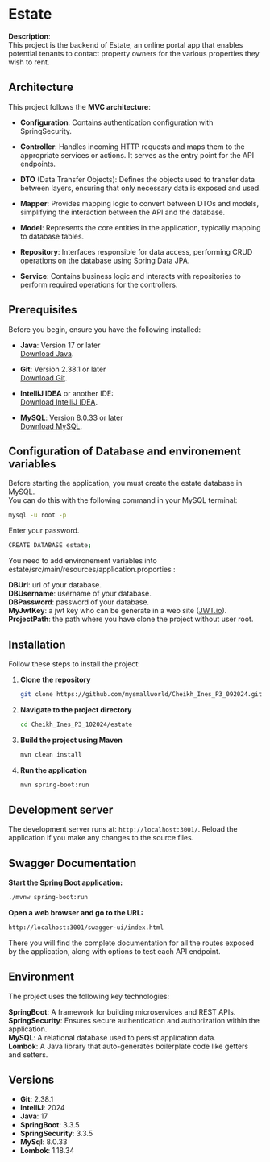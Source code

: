 # Estate

**Description**:  
This project is the backend of Estate, an online portal app that enables potential tenants to contact property owners for the various properties they wish to rent.


## **Architecture**
This project follows the **MVC architecture**:

- **Configuration**: Contains authentication configuration with SpringSecurity.

- **Controller**: Handles incoming HTTP requests and maps them to the appropriate services or actions. It serves as the entry point for the API endpoints.

- **DTO** (Data Transfer Objects): Defines the objects used to transfer data between layers, ensuring that only necessary data is exposed and used.

- **Mapper**: Provides mapping logic to convert between DTOs and models, simplifying the interaction between the API and the database.

- **Model**: Represents the core entities in the application, typically mapping to database tables.

- **Repository**: Interfaces responsible for data access, performing CRUD operations on the database using Spring Data JPA.

- **Service**: Contains business logic and interacts with repositories to perform required operations for the controllers.


## **Prerequisites**
Before you begin, ensure you have the following installed:

- **Java**: Version 17 or later  
  [Download Java](https://www.oracle.com/java/technologies/javase-downloads.html).

- **Git**: Version 2.38.1 or later  
  [Download Git](https://git-scm.com/).

- **IntelliJ IDEA** or another IDE:  
  [Download IntelliJ IDEA](https://www.jetbrains.com/idea/).

- **MySQL**: Version 8.0.33 or later  
    [Download MySQL](https://www.jetbrains.com/idea/).

## **Configuration of Database and environement variables**
Before starting the application, you must create the estate database in MySQL.   
You can do this with the following command in your MySQL terminal:  

```bash
mysql -u root -p
```

Enter your password.

```bash
CREATE DATABASE estate;
```

You need to add environement variables into estate/src/main/resources/application.proporties :  

**DBUrl**: url of your database.  
**DBUsername**: username of your database.  
**DBPassword**: password of your database.  
**MyJwtKey**: a jwt key who can be generate in a web site ([JWT.io](https://jwt.io/)).  
**ProjectPath**: the path where you have clone the project without user root.

## **Installation**
Follow these steps to install the project:

1. **Clone the repository**
   ```bash
   git clone https://github.com/mysmallworld/Cheikh_Ines_P3_092024.git
   ```

2. **Navigate to the project directory**
   ```bash
   cd Cheikh_Ines_P3_102024/estate
   ```

3. **Build the project using Maven**
   ```bash
   mvn clean install
   ```

4. **Run the application**
   ```bash
   mvn spring-boot:run
   ```

## Development server  
The development server runs at: `http://localhost:3001/`. 
Reload the application if you make any changes to the source files.

## Swagger Documentation
**Start the Spring Boot application:**
```bash
./mvnw spring-boot:run
```

**Open a web browser and go to the URL:**
```bash
http://localhost:3001/swagger-ui/index.html
```

There you will find the complete documentation for all the routes exposed by the application, along with options to test each API endpoint.

## Environment  
The project uses the following key technologies:

**SpringBoot**: A framework for building microservices and REST APIs.  
**SpringSecurity**: Ensures secure authentication and authorization within the application.  
**MySQL**: A relational database used to persist application data.   
**Lombok**: A Java library that auto-generates boilerplate code like getters and setters.

## Versions
- **Git**: 2.38.1
- **IntelliJ**: 2024
- **Java**: 17
- **SpringBoot**: 3.3.5
- **SpringSecurity**: 3.3.5
- **MySql**: 8.0.33
- **Lombok**: 1.18.34
